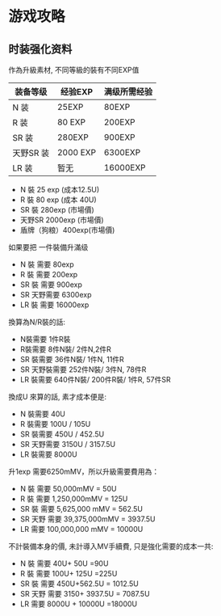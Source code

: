 # 游戏攻略

## 时装强化资料

作為升級素材, 不同等級的裝有不同EXP值


| 装备等级      | 经验EXP | 满级所需经验 |
| --------- | -------- |----------- |
| N 装      |   25EXP  |  80EXP  |
| R 装      |   80 EXP |  200EXP  |
| SR 装     |   280EXP |  900EXP  |
| 天野SR 装 |  2000 EXP |  6300EXP |
| LR 装     |    暂无   | 16000EXP |


- N 裝 25 exp (成本12.5U)
- R 裝 80 exp (成本 40U)
- SR 裝 280exp (市場價)
- 天野SR 2000exp (市場價)
- 盾牌（狗粮）400exp(市場價)

如果要把 一件裝備升滿级

- N 裝 需要 80exp
- R 裝 需要 200exp
- SR 裝 需要 900exp
- SR 天野需要 6300exp
- LR 裝 需要 16000exp

換算為N/R裝的話:

- N裝需要 1件R裝
- R裝需要 8件N裝/ 2件N,2件R
- SR 裝需要 36件N裝/ 1件N, 11件R
- SR 天野裝需要 252件N裝/ 3件N, 78件R
- LR 裝需要 640件N裝/ 200件R裝/  1件R, 57件SR

換成U 來算的話, 素才成本便是:

- N 裝需要 40U
- R 裝需要 100U / 105U
- SR 裝需要 450U / 452.5U
- SR 天野需要 3150U / 3157.5U
- LR 裝需要 8000U 

升1exp 需要6250mMV，所以升級需要費用為：

- N 裝 需要 50,000mMV = 50U
- R 裝 需要 1,250,000mMV = 125U
- SR 裝 需要 5,625,000 mMV = 562.5U
- SR 天野 需要 39,375,000mMV = 3937.5U
- LR 需要 100,000,000 mMV = 10000U

不計裝備本身的價, 未計導入MV手續費, 只是強化需要的成本一共:

- N 裝 需要 40U+ 50U =90U 
- R 裝 需要 100U+ 125U =225U
- SR 裝 需要 450U+562.5U = 1012.5U
- SR 天野 需要 3150+ 3937.5U = 7087.5U
- LR 需要 8000U + 10000U =18000U